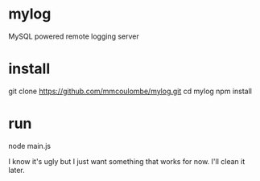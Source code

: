 # mylog
MySQL powered remote logging server

# install
git clone https://github.com/mmcoulombe/mylog.git
cd mylog
npm install

# run
node main.js

I know it's ugly but I just want something that works for now. I'll clean it later.